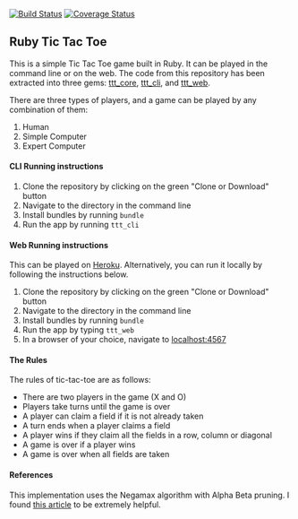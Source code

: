 [![Build Status](https://travis-ci.org/pelensky/ruby_ttt.svg?branch=master)](https://travis-ci.org/pelensky/ruby_ttt)
[![Coverage Status](https://coveralls.io/repos/github/pelensky/ruby_ttt/badge.svg?branch=place_marker)](https://coveralls.io/github/pelensky/ruby_ttt?branch=master)

## Ruby Tic Tac Toe

This is a simple Tic Tac Toe game built in Ruby. It can be played in the command line or on the web. The code from this repository has been extracted into three gems: [ttt_core](www.github.com/pelensky/ttt_core), [ttt_cli](www.github.com/pelensky/ttt_cli), and [ttt_web]((www.github.com/pelensky/ttt_web)).

There are three types of players, and a game can be played by any combination of them:
1. Human
2. Simple Computer
3. Expert Computer

#### CLI Running instructions
1. Clone the repository by clicking on the green "Clone or Download" button
2. Navigate to the directory in the command line
3. Install bundles by running `bundle`
4. Run the app by running `ttt_cli`


#### Web Running instructions
This can be played on [Heroku](https://ruby-ttt-pelensky.herokuapp.com/).
Alternatively, you can run it locally by following the instructions below.
1. Clone the repository by clicking on the green "Clone or Download" button
2. Navigate to the directory in the command line
3. Install bundles by running `bundle`
4. Run the app by typing `ttt_web`
5. In a browser of your choice, navigate to [localhost:4567](localhost:5678)

#### The Rules

The rules of tic-tac-toe are as follows:

* There are two players in the game (X and O)
* Players take turns until the game is over
* A player can claim a field if it is not already taken
* A turn ends when a player claims a field
* A player wins if they claim all the fields in a row, column or diagonal
* A game is over if a player wins
* A game is over when all fields are taken

#### References

This implementation uses the Negamax algorithm with Alpha Beta pruning. I found
[this article](http://www.hamedahmadi.com/gametree/#negamax) to be extremely
helpful.
